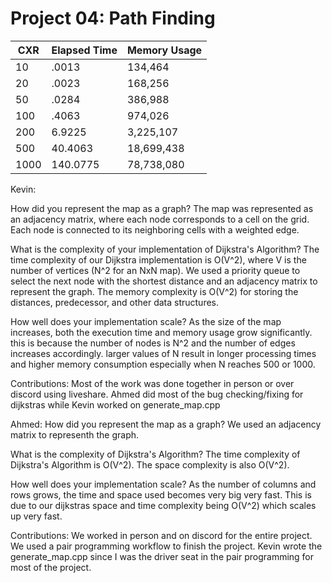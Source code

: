 Project 04: Path Finding
========================

| CXR  | Elapsed Time | Memory Usage |
|------|--------------|--------------|
| 10   | .0013        | 134,464      |
| 20   | .0023        | 168,256      |
| 50   | .0284        | 386,988      |
| 100  | .4063        | 974,026      |
| 200  | 6.9225       | 3,225,107    |
| 500  | 40.4063      | 18,699,438   |
| 1000 | 140.0775     | 78,738,080   |


Kevin:

How did you represent the map as a graph?
The map was represented as an adjacency matrix, where each node corresponds to a cell on the grid. Each node is connected to its neighboring cells with a weighted edge.

What is the complexity of your implementation of Dijkstra's Algorithm?
The time complexity of our Dijkstra implementation is O(V^2), where V is the number of vertices (N^2 for an NxN map). We used a priority queue  to select the next node with the shortest distance and an adjacency matrix to represent the graph. The memory complexity is O(V^2) for storing the distances, predecessor, and other data structures.

How well does your implementation scale?
As the size of the map increases, both the execution time and memory usage grow significantly. this is because the number of nodes is N^2 and the number of edges increases accordingly. larger values of N result in longer processing times and higher memory consumption especially when N reaches 500 or 1000.

Contributions: Most of the work was done together in person or over discord using liveshare. Ahmed did most of the bug checking/fixing for dijkstras while Kevin worked on generate_map.cpp

Ahmed:
How did you represent the map as a graph?
We used an adjacency matrix to representh the graph.

What is the complexity of Dijkstra's Algorithm?
The time complexity of Dijkstra's Algorithm is O(V^2). The space complexity is also O(V^2).

How well does your implementation scale?
As the number of columns and rows grows, the time and space used becomes very big very fast. This is due to our dijkstras space and time complexity being O(V^2) which scales up very fast.

Contributions: We worked in person and on discord for the entire project. We used a pair programming workflow to finish the project. Kevin wrote the generate_map.cpp since I was the driver seat in the 
pair programming for most of the project.
